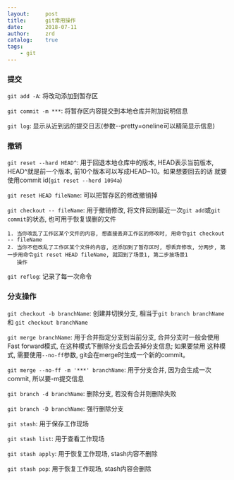 ```yaml
---
layout:     post
title:      git常用操作
date:       2018-07-11
author:     zrd
catalog:    true
tags:
    - git
---
```


### 提交

`git add -A`: 将改动添加到暂存区    

`git commit -m ***`: 将暂存区内容提交到本地仓库并附加说明信息   

`git log`: 显示从近到远的提交日志(参数--pretty=oneline可以精简显示信息)   

### 撤销

`git reset --hard HEAD^`: 用于回退本地仓库中的版本, HEAD表示当前版本, HEAD^就是前一个版本, 前10个版本可以写成HEAD~10。如果想要回去的话
                          就要使用commit id(`git reset --herd 1094a`)  
                         
`git reset HEAD fileName`: 可以把暂存区的修改撤销掉
                                                                                               
`git checkout -- fileName`: 用于撤销修改, 将文件回到最近一次`git add`或`git commit`的状态, 也可用于恢复误删的文件                          
```
1. 当你改乱了工作区某个文件的内容, 想直接丢弃工作区的修改时, 用命令git checkout -- fileName
2. 当你不但改乱了工作区某个文件的内容, 还添加到了暂存区时, 想丢弃修改, 分两步, 第一步用命令git reset HEAD fileName, 就回到了场景1, 第二步按场景1
   操作
```

`git reflog`: 记录了每一次命令

### 分支操作

`git checkout -b branchName`: 创建并切换分支, 相当于`git branch branchName` 和 `git checkout branchName`                     

`git merge branchName`: 用于合并指定分支到当前分支, 合并分支时一般会使用Fast forward模式, 在这种模式下删除分支后会丢掉分支信息; 如果要禁用
这种模式, 需要使用`--no-ff`参数, git会在merge时生成一个新的commit。

`git merge --no-ff -m '***' branchName`: 用于分支合并, 因为会生成一次commit, 所以要-m提交信息

`git branch -d branchName`: 删除分支, 若没有合并则删除失败  

`git branch -D branchName`: 强行删除分支  

`git stash`: 用于保存工作现场

`git stash list`: 用于查看工作现场

`git stash apply`: 用于恢复工作现场, stash内容不删除

`git stash pop`: 用于恢复工作现场, stash内容会删除








